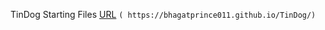 TinDog Starting Files
[URL]( https://bhagatprince011.github.io/TinDog/)
```( https://bhagatprince011.github.io/TinDog/)```
